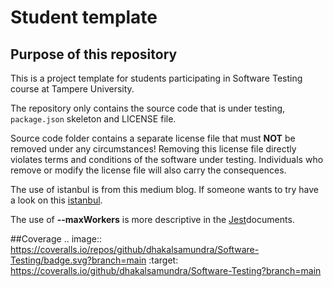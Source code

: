 # Student template

## Purpose of this repository

This is a project template for students participating in Software Testing course
at Tampere University.

The repository only contains the source code that is under testing, `package.json` skeleton
and LICENSE file.

Source code folder contains a separate license file that must **NOT** be removed under any circumstances!
Removing this license file directly violates terms and conditions of the software under testing.
Individuals who remove or modify the license file will also carry the consequences.

The use of istanbul is from this medium blog. If someone wants to try have a look on this [istanbul](https://medium.com/walkme-engineering/measure-your-nodejs-code-coverage-using-istanbul-82b129c81ae9).

The use of **--maxWorkers** is more descriptive in the [Jest](https://jestjs.io/docs/cli#--maxworkersnumstring:~:text=Alias%3A%20%2Dw,most%20use%2Dcases.)documents.

##Coverage
.. image:: https://coveralls.io/repos/github/dhakalsamundra/Software-Testing/badge.svg?branch=main
:target: https://coveralls.io/github/dhakalsamundra/Software-Testing?branch=main
